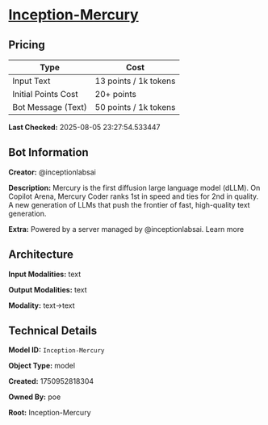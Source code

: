 # [Inception-Mercury](https://poe.com/Inception-Mercury)

## Pricing

| Type | Cost |
|------|------|
| Input Text | 13 points / 1k tokens |
| Initial Points Cost | 20+ points |
| Bot Message (Text) | 50 points / 1k tokens |

**Last Checked:** 2025-08-05 23:27:54.533447


## Bot Information

**Creator:** @inceptionlabsai

**Description:** Mercury is the first diffusion large language model (dLLM). On Copilot Arena, Mercury Coder ranks 1st in speed and ties for 2nd in quality. A new generation of LLMs that push the frontier of fast, high-quality text generation.

**Extra:** Powered by a server managed by @inceptionlabsai. Learn more


## Architecture

**Input Modalities:** text

**Output Modalities:** text

**Modality:** text->text


## Technical Details

**Model ID:** `Inception-Mercury`

**Object Type:** model

**Created:** 1750952818304

**Owned By:** poe

**Root:** Inception-Mercury
